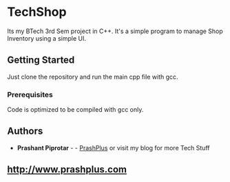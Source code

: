 # TechShop

Its my BTech 3rd Sem project in C++. It's a simple program to manage Shop Inventory using a simple UI.

## Getting Started

Just clone the repository and run the main cpp file with gcc.

### Prerequisites

Code is optimized to be compiled with gcc only.


## Authors

* **Prashant Piprotar** - - [PrashPlus](https://github.com/prashplus)
or visit my blog for more Tech Stuff
## http://www.prashplus.com
